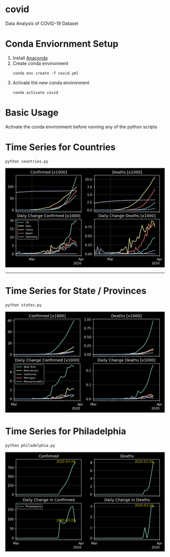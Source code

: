 # covid
Data Analysis of COVID-19 Dataset

# Conda Enviornment Setup

1. Install [Anaconda](https://www.anaconda.com/)
2. Create conda environment
    ```
   conda env create -f covid.yml
   ```
3. Activate the new conda environment
    ```
   conda activate covid
   ```

# Basic Usage
Activate the conda environment before running any of the python scripts

# Time Series for Countries

```
python countries.py
```

![](fig/countries.png)

---

# Time Series for State / Provinces

```
python states.py
```

![](fig/states.png)

# Time Series for Philadelphia

```
python philadelphia.py
```

![](fig/philadelphia.png)